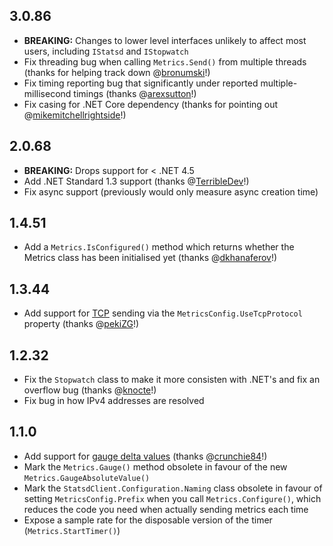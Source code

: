## 3.0.86
- **BREAKING:** Changes to lower level interfaces unlikely to affect most users, including `IStatsd` and `IStopwatch`
- Fix threading bug when calling `Metrics.Send()` from multiple threads (thanks for helping track down @[bronumski](https://github.com/bronumski)!)
- Fix timing reporting bug that significantly under reported multiple-millisecond timings (thanks @[arexsutton](https://github.com/arexsutton)!)
- Fix casing for .NET Core dependency (thanks for pointing out @[mikemitchellrightside](https://github.com/mikemitchellrightside)!)

## 2.0.68
- **BREAKING:** Drops support for < .NET 4.5
- Add .NET Standard 1.3 support (thanks @[TerribleDev](https://github.com/TerribleDev)!)
- Fix async support (previously would only measure async creation time)

## 1.4.51
- Add a `Metrics.IsConfigured()` method which returns whether the Metrics class has been initialised yet (thanks @[dkhanaferov](https://github.com/dkhanaferov)!)

## 1.3.44
- Add support for [TCP](https://github.com/etsy/statsd/blob/master/docs/server.md) sending via the `MetricsConfig.UseTcpProtocol` property (thanks @[pekiZG](https://github.com/pekiZG)!)

## 1.2.32
- Fix the `Stopwatch` class to make it more consisten with .NET's and fix an overflow bug (thanks @[knocte](https://github.com/knocte)!)
- Fix bug in how IPv4 addresses are resolved 

## 1.1.0
- Add support for [gauge delta values](https://github.com/etsy/statsd/blob/master/docs/metric_types.md#gauges) (thanks @[crunchie84](https://github.com/crunchie84)!)
- Mark the `Metrics.Gauge()` method obsolete in favour of the new `Metrics.GaugeAbsoluteValue()`
- Mark the `StatsdClient.Configuration.Naming` class obsolete in favour of setting `MetricsConfig.Prefix` when you call `Metrics.Configure()`, which reduces the code you need when actually sending metrics each time
- Expose a sample rate for the disposable version of the timer (`Metrics.StartTimer()`)
